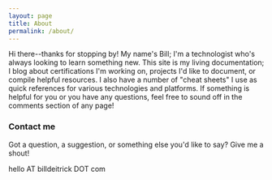 ```yaml
---
layout: page
title: About
permalink: /about/
---
```


Hi there--thanks for stopping by! My name's Bill; I'm a technologist who's always looking to learn something new. This site is my living documentation; I blog about certifications I'm working on, projects I'd like to document, or compile helpful resources. I also have a number of "cheat sheets" I use as quick references for various technologies and platforms. If something is helpful for you or you have any questions, feel free to sound off in the comments section of any page!

### Contact me

Got a question, a suggestion, or something else you'd like to say? Give me a shout!

hello AT billdeitrick DOT com

